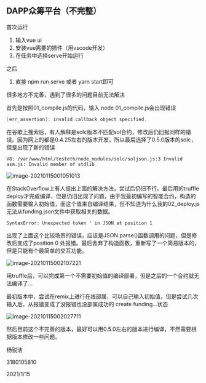 ## DAPP众筹平台（不完整）

首次运行

1. 输入vue ui
2. 安装vue需要的插件（用vscode开发）
3. 在任务中选择serve开始运行

之后

1. 直接 npm run serve 或者 yarn start即可



很多地方不完善，遇到了很多的问题目前无法解决

首先是按照01_compile.js的代码，输入 node 01_compile.js会出现错误

```c
[err_assertion]: invalid callback object specified.
```

在谷歌上搜索后，有人解释是solc版本不匹配sol合约，修改后仍旧报同样的错误。因为网上的都是0.4.25左右的版本开发，所以最后选择了0.5.0版本的solc，但是出现了新的错误

```
V8: /var/www/html/testeth/node_modules/solc/soljson.js:3 Invalid asm.js: Invalid member of stdlib
```

![image-20210115001051013](C:\Users\73288\AppData\Roaming\Typora\typora-user-images\image-20210115001051013.png)

在StackOverflow上有人提出上面的解决方法，尝试后仍旧不行。最后用的truffle deploy才完成编译，但是仍旧出现了问题，由于我最初编写的智能合约，构造的函数需要输入初始值，而这个值来自编译结果，但不知道为什么我的02_deploy.js无法从funding.json文件中获取相关的数据。

```
SyntaxError: Unexpected token ' in JSON at position 1
```

出现了上面这个比较场景的错误，应该是JSON.parse()函数调用的问题，但是修改后变成了position 0 处报错。最后舍弃了构造函数，重新写了一个简易版本的，但是只能有个最简单的交互功能。

![image-20210115002107221](C:\Users\73288\AppData\Roaming\Typora\typora-user-images\image-20210115002107221.png)

用truffle后，可以完成第一个不需要初始值的编译部署，但是之后的一个合约就无法编译了...

最初版本中，尝试在remix上进行在线部属，可以自己输入初始值，但是尝试几次输入后，从报错变成了没报错也没部属成功的 create funding...状态

![image-20210115002027711](C:\Users\73288\AppData\Roaming\Typora\typora-user-images\image-20210115002027711.png)

然后目前这个不完善的版本，最好可以用0.5.0左右的版本进行编译，不然需要根据版本修改一些问题。



杨锐洁

3180105810

2021/1/15




